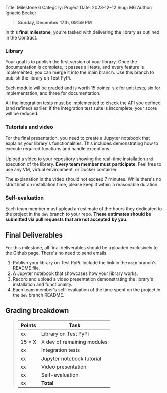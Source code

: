 Title:  Milestone 6
Category: Project
Date: 2023-12-12
Slug: M6
Author: Ignacio Becker

>  **Sunday, December 17th, 09:59 PM**


In this **final milestone**, you're tasked with delivering the library as outlined in the Contract.

### Library

Your goal is to publish the first version of your library. Once the documentation is complete, it passes all tests, and every feature is implemented, you can merge it into the main branch. Use this branch to publish the library on Test PyPi.

Each module will be graded and is worth 15 points: six for unit tests, six for implementation, and three for documentation.

All the integration tests must be implemented to check the API you defined (and refined) earlier. If the integration test suite is incomplete, your score will be reduced.

### Tutorials and video

For the final presentation, you need to create a Jupyter notebook that explains your library's functionalities. This includes demonstrating how to execute required functions and handle exceptions.

Upload a video to your repository showing the real-time installation `and` execution of the library. **Every team member must participate**. Feel free to use any VM, virtual environment, or Docker container.

The explanation in the video should not exceed 7 minutes. While there's no strict limit on installation time, please keep it within a reasonable duration.

### Self-evaluation
Each team member must upload an estimate of the hours they dedicated to the project in the `dev` branch to your repo. **These estimates should be submitted via pull requests that are not accepted by you**.

## Final Deliverables
For this milestone, all final deliverables should be uploaded exclusively to the Github page. There's no need to send emails.

1. Publish your library on Test PyPi. Include the link in the `main` branch's README file.
2. A Jupyter notebook that showcases how your library works.
3. Record and upload a video presentation demonstrating the library's installation and functionality.
4. Each team member's self-evaluation of the time spent on the project in the `dev` branch README.


## Grading breakdown

> | **Points** | **Task**                        |
> |------------|---------------------------------|
> | xx         | Library on Test PyPi            |
> | 15 * X     | X dev of remaining modules      |
> | xx         | Integration tests               |
> | xx         | Jupyter notebook tutorial       |
> | xx         | Video presentation              |
> | xx         | Self-evaluation                 |
> | xx         | **Total**                       |

